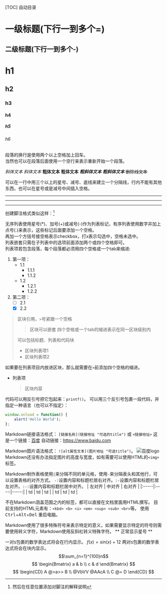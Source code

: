 [TOC]
自动目录

一级标题(下行一到多个=)
===
二级标题(下行一到多个-)
---

# h1
## h2
### h3
#### h4
##### h5
###### h6

段落的换行是使用两个以上空格加上回车。  
当然也可以在段落后面使用一个空行来表示重新开始一个段落。

*斜体文本*
_斜体文本_
**粗体文本**
__粗体文本__
***粗斜体文本***
___粗斜体文本___
~~删除线文本~~

可以在一行中用三个以上的星号、减号、底线来建立一个分隔线，行内不能有其他东西，也可以在星号或是减号中间插入空格。
***
---
___

创建脚注格式类似这样：[^NAME]
[^NAME]: 然后在任意位置添加对脚注的解释说明

无序列表使用星号(*)、加号(+)或减号(-)作为列表标记，有序列表使用数字并加上点号(.)来表示，这些标记后面要添加一个空格。  
再加一个方括号接空格表示checkbox，打x表示勾选中，空格未选中。  
列表嵌套只需在子列表中的选项前面添加两个或四个空格即可。  
列表项若包含段落，每个段落都必须用四个空格或一个tab来缩进:  
1. 第一项：
    + 1.1
        - 1.1.1
        - 1.1.2
    + 1.2
        * 1.2.1
        * 1.2.2
2. 第二项：
    - [ ] 2.1
    - [x] 2.2

> 区块引用，`>`号紧跟一个空格
> > 区块可以嵌套
    四个空格或一个tab的缩进表示在同一区块级别内
>
> 可以包括标题、列表和代码块
> - 区块列表项1
> - 区块列表项2

如果要在列表项目内放进区块，那么就需要在`>`前添加四个空格的缩进。
* 列表项
    > 区块内容

代码可以用反引号把它包起来：`printf()`。
可以用三个反引号包裹一段代码，并指定一种语言（也可以不指定）：
```javascript
window.onload = function() {
    alert('Hello World');
};
```

Markdown链接语法格式：
`[链接名称](链接地址 "可选的title")` 或 `<链接地址>`
这是一个链接：[百度](https://www.baidu.com "百度")
自动链接：<https://www.baidu.com>

Markdown图片语法格式：
`![alt属性文本](图片地址 "可选title")`。
![百度logo](https://www.baidu.com/img/flexible/logo/pc/result@2.png "百度logo")
Markdown还没有办法指定图片的高度与宽度，如有需要可以使用HTML的`<img>`标签。

Markdown制作表格使用`|`来分隔不同的单元格，使用`-`来分隔表头和其他行，可以设置表格的对齐方式。
`-:`设置内容和标题栏居右对齐。`:-`设置内容和标题栏居左对齐。`:-:`设置内容和标题栏居中对齐。
| 左对齐 | 中对齐 | 右对齐 |
|:-----|:----:|-----:|
| td | td | td |
| td | td | td |

不在Markdown涵盖范围之内的标签，都可以直接在文档里面用HTML撰写。
目前支持的HTML元素有：`<kbd> <b> <i> <em> <sup> <sub> <br>`等。
使用 <kbd>Ctrl</kbd>+<kbd>Alt</kbd>+<kbd>Del</kbd> 重启电脑。

Markdown使用了很多特殊符号来表示特定的意义，如果需要显示特定的符号则需要使用转义字符，Markdown使用反斜杠转义特殊字符。
\*\* 正常显示星号 \*\*


一对`$`包裹的数学表达式将会在行内显示。
$f(x)=sin(x)+12$
两对`$`包裹的数学表达式将会在块内显示。
$$\sum_{n=1}^{100}n$$
$$
\begin{Bmatrix}
   a & b \\
   c & d
\end{Bmatrix}
$$
$$
\begin{CD}
   A @>a>> B \\
@VbVV @AAcA \\
   C @= D
\end{CD}
$$
